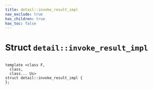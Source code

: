 ```yaml
---
title: detail::invoke_result_impl
nav_exclude: true
has_children: true
has_toc: false
---
```


# Struct `detail::invoke_result_impl`

<code class="doxybook">
<span>template &lt;class F,</span>
<span>&nbsp;&nbsp;class,</span>
<span>&nbsp;&nbsp;class... Us&gt;</span>
<span>struct detail::invoke&#95;result&#95;impl {</span>
<span>};</span>
</code>

